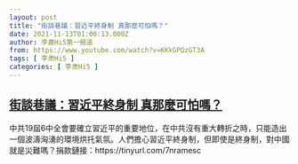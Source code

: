 ```yaml
---
layout: post
title: "街談巷議：習近平終身制 真那麼可怕嗎？"
date: 2021-11-13T01:00:13.000Z
author: 李肅Hi5第一頻道
from: https://www.youtube.com/watch?v=KKkGPQzGT3A
tags: [ 李肃Hi5 ]
categories: [ 李肃Hi5 ]
---
```

<!--1636765213000-->
[街談巷議：習近平終身制 真那麼可怕嗎？](https://www.youtube.com/watch?v=KKkGPQzGT3A)
------

<div>
中共19屆6中全會要確立習近平的重要地位，在中共沒有重大轉折之時，只能造出一個波濤洶湧的環境烘托氣氛。人們擔心習近平終身制，但即使是終身制，對中國就是災難嗎？捐款鏈接：https://tinyurl.com/7nramesc
</div>
